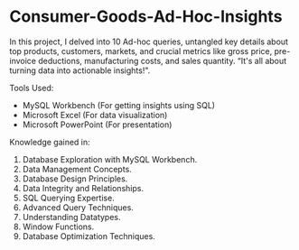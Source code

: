 # Consumer-Goods-Ad-Hoc-Insights
In this project, I delved into 10 Ad-hoc queries, untangled key details about top products, customers, markets, and crucial metrics like gross price, pre-invoice deductions, manufacturing costs, and sales quantity. “It's all about turning data into actionable insights!".

Tools Used:
- MySQL Workbench (For getting insights using SQL)
- Microsoft Excel (For data visualization)
- Microsoft PowerPoint (For presentation)

Knowledge gained in:
1. Database Exploration with MySQL Workbench.
2. Data Management Concepts.
3. Database Design Principles.
4. Data Integrity and Relationships.
5. SQL Querying Expertise.
6. Advanced Query Techniques.
7. Understanding Datatypes.
8. Window Functions.
9. Database Optimization Techniques.

